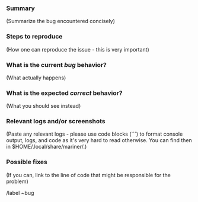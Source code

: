 <!---
Please read this!

Before opening a new issue, make sure to search for keywords in the issues
filtered by the "bug" label.

- https://gitlab.com/radek-sprta/mariner/issues?label_name%5B%5D=bug

and verify the issue you're about to submit isn't a duplicate.
--->

### Summary

(Summarize the bug encountered concisely)

### Steps to reproduce

(How one can reproduce the issue - this is very important)

### What is the current *bug* behavior?

(What actually happens)

### What is the expected *correct* behavior?

(What you should see instead)

### Relevant logs and/or screenshots

(Paste any relevant logs - please use code blocks (\`\`\`) to format console output,
logs, and code as it's very hard to read otherwise.
You can find then in $HOME/.local/share/mariner/.)

### Possible fixes

(If you can, link to the line of code that might be responsible for the problem)

/label ~bug
